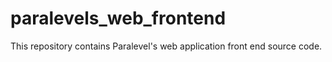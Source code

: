 # paralevels_web_frontend

This repository contains Paralevel's web application front end source code.
